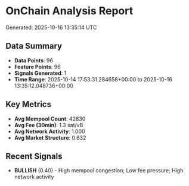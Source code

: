 # OnChain Analysis Report
Generated: 2025-10-16 13:35:14 UTC

## Data Summary
- **Data Points**: 96
- **Feature Points**: 96
- **Signals Generated**: 1
- **Time Range**: 2025-10-14 17:53:31.284658+00:00 to 2025-10-16 13:35:12.048736+00:00

## Key Metrics
- **Avg Mempool Count**: 42830
- **Avg Fee (30min)**: 1.3 sat/vB
- **Avg Network Activity**: 1.000
- **Avg Market Structure**: 0.632

## Recent Signals
- **BULLISH** (0.40) - High mempool congestion; Low fee pressure; High network activity
